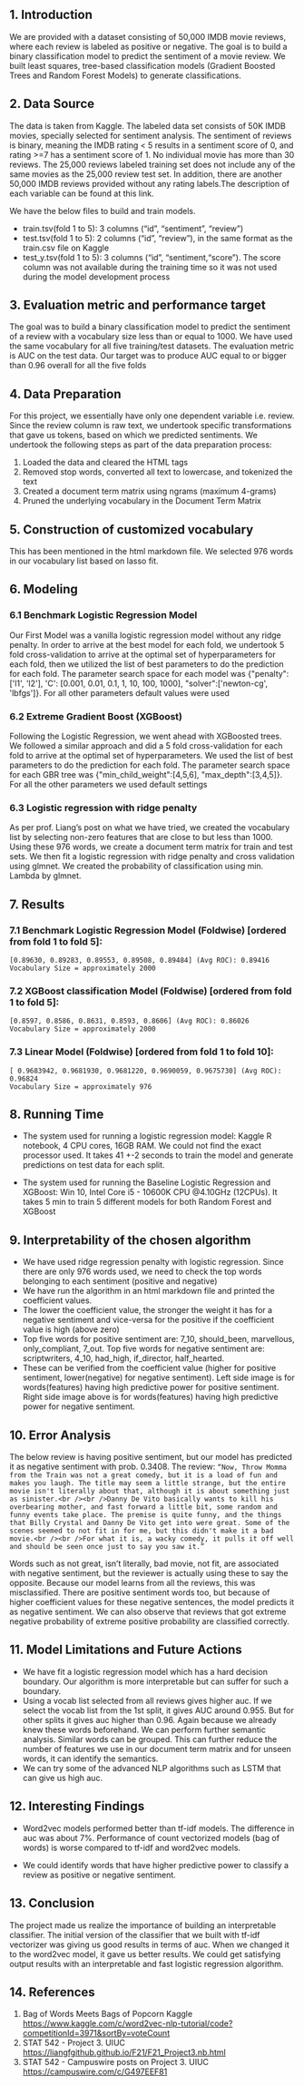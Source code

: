 ## 1. Introduction
We are provided with a dataset consisting of 50,000 IMDB movie reviews, where each review is labeled as positive or negative. The goal is to build a binary classification model to predict the sentiment of a movie review. We built least squares, tree-based classification models (Gradient Boosted Trees and Random Forest Models) to generate classifications.

## 2. Data Source
The data is taken from Kaggle. The labeled data set consists of 50K IMDB movies, specially selected for sentiment analysis. The sentiment of reviews is binary, meaning the IMDB rating < 5 results in a sentiment score of 0, and rating >=7 has a sentiment score of 1. No individual movie has more than 30 reviews. The 25,000 reviews labeled training set does not include any of the same movies as the 25,000 review test set. In addition, there are another 50,000 IMDB reviews provided without any rating labels.The description of each variable can be found at this link.

We have the below files to build and train models.
-	train.tsv(fold 1 to 5): 3 columns (“id”, “sentiment”, “review”)
-	test.tsv(fold 1 to 5): 2 columns (“id”, “review”), in the same format as the train.csv file on Kaggle 
-	test_y.tsv(fold 1 to 5): 3 columns (“id”, “sentiment,“score”). The score column was not available during the training time so it was not used during the model development process

## 3. Evaluation metric and performance target
The goal was to build a binary classification model to predict the sentiment of a review with a vocabulary size less than or equal to 1000. We have used the same vocabulary for all five training/test datasets.
The evaluation metric is AUC on the test data. Our target was to produce AUC equal to or bigger than 0.96 overall for all the five folds
## 4. Data Preparation
For this project, we essentially have only one dependent variable i.e. review. Since the review column is raw text, we undertook specific transformations that gave us tokens, based on which we predicted sentiments. We undertook the following steps as part of the data preparation process:
1.	Loaded the data and cleared the HTML tags
2.	Removed stop words, converted all text to lowercase, and tokenized the text
3.	Created a document term matrix using ngrams (maximum 4-grams)
4.	Pruned the underlying vocabulary in the Document Term Matrix 

## 5. Construction of customized vocabulary
This has been mentioned in the html markdown file. We selected 976 words in our vocabulary list based on lasso fit.

## 6. Modeling
### 6.1 Benchmark Logistic Regression Model
Our First Model was a vanilla logistic regression model without any ridge penalty. In order to arrive at the best model for each fold, we undertook 5 fold cross-validation to arrive at the optimal set of hyperparameters for each fold, then we utilized the list of best parameters to do the prediction for each fold. The parameter search space for each model was {"penalty": ['l1', 'l2'], 'C': [0.001, 0.01, 0.1, 1, 10, 100, 1000], "solver":['newton-cg', 'lbfgs']}. For all other parameters default values were used

### 6.2 Extreme Gradient Boost (XGBoost)
Following the Logistic Regression, we went ahead with XGBoosted trees. We followed a similar approach and did a 5 fold cross-validation for each fold to arrive at the optimal set of hyperparameters. We used the list of best parameters to do the prediction for each fold. The parameter search space for each GBR tree was {"min_child_weight":[4,5,6], "max_depth":[3,4,5]}. For all the other parameters we used default settings
### 6.3 Logistic regression with ridge penalty
As per prof. Liang’s post on what we have tried, we created the vocabulary list by selecting non-zero features that are close to but less than 1000. Using these 976 words, we create a document term matrix for train and test sets. We then fit a logistic regression with ridge penalty and cross validation using glmnet. We created the probability of classification using min. Lambda by glmnet.

## 7. Results
### 7.1 Benchmark Logistic Regression Model (Foldwise) [ordered from fold 1 to fold 5]: 
```
[0.89630, 0.89283, 0.89553, 0.89508, 0.89484] (Avg ROC): 0.89416
Vocabulary Size = approximately 2000
```
### 7.2 XGBoost classification Model (Foldwise) [ordered from fold 1 to fold 5]: 
```
[0.8597, 0.8586, 0.8631, 0.8593, 0.8606] (Avg ROC): 0.86026
Vocabulary Size = approximately 2000
```
### 7.3 Linear Model (Foldwise) [ordered from fold 1 to fold 10]: 
```
[ 0.9683942, 0.9681930, 0.9681220, 0.9690059, 0.9675730] (Avg ROC): 0.96824
Vocabulary Size = approximately 976
```
## 8. Running Time
-	The system used for running a logistic regression model: Kaggle R notebook, 4 CPU cores, 16GB RAM. We could not find the exact processor used. It takes 41 +-2  seconds to train the model and generate predictions on test data for each split.

-	The system used for running the Baseline Logistic Regression and XGBoost: Win 10, Intel Core i5 - 10600K CPU @4.10GHz (12CPUs). It takes 5 min to train 5 different models for both Random Forest and XGBoost

## 9. Interpretability of the chosen algorithm
-	We have used ridge regression penalty with logistic regression. Since there are only 976 words used, we need to check the top words belonging to each sentiment (positive and negative)
-	We have run the algorithm in an html markdown file and printed the coefficient values.
-	The lower the coefficient value, the stronger the weight it has for a negative sentiment and vice-versa for the positive if the coefficient value is high (above zero)
-	Top five words for positive sentiment are: 7_10, should_been, marvellous, only_compliant, 7_out. Top five words for negative sentiment are: scriptwriters, 4_10, had_high, if_director, half_hearted.
-	These can be verified from the coefficient value (higher for positive sentiment, lower(negative) for negative sentiment). Left side image is for words(features) having high predictive power for  positive sentiment. Right side image above is for words(features) having high predictive power for negative sentiment.

## 10. Error Analysis
The below review is having positive sentiment, but our model has predicted it as negative sentiment with prob. 0.3408.
The review: 
`
“Now, Throw Momma from the Train was not a great comedy, but it is a load of fun and makes you laugh. The title may seem a little strange, but the entire movie isn't literally about that, although it is about something just as sinister.<br /><br />Danny De Vito basically wants to kill his overbearing mother, and fast forward a little bit, some random and funny events take place. The premise is quite funny, and the things that Billy Crystal and Danny De Vito get into were great. Some of the scenes seemed to not fit in for me, but this didn't make it a bad movie.<br /><br />For what it is, a wacky comedy, it pulls it off well and should be seen once just to say you saw it.”
`

Words such as not great, isn’t literally, bad movie, not fit, are associated with negative sentiment, but the reviewer is actually using these to say the opposite. Because our model learns from all the reviews, this was misclassified. There are positive sentiment words too, but because of higher coefficient values for these negative sentences, the model predicts it as negative sentiment. We can also observe that reviews that got extreme negative probability of extreme positive probability are classified correctly.

## 11. Model Limitations and Future Actions
-	We have fit a logistic regression model which has a hard decision boundary. Our algorithm is more interpretable but can suffer for such a boundary.
-	Using a vocab list selected from all reviews gives higher auc. If we select the vocab list from the 1st split, it gives AUC around 0.955. But for other splits it gives auc higher than 0.96. Again because we already knew these words beforehand. We can perform further semantic analysis. Similar words can be grouped. This can further reduce the number of features we use in our document term matrix and for unseen words, it can identify the semantics.
-	We can try some of the advanced NLP algorithms such as LSTM that can give us high auc.

## 12. Interesting Findings
-	Word2vec models performed better than tf-idf models. The difference in auc was about 7%. Performance of count vectorized models (bag of words) is worse compared to tf-idf and word2vec models.

-	We could identify words that have higher predictive power to classify a review as positive or negative sentiment.

## 13. Conclusion
The project made us realize the importance of building an interpretable classifier. The initial version of the classifier that we built with tf-idf vectorizer was giving us good results in terms of auc. When we changed it to the word2vec model, it gave us better results. We could get satisfying output results with an interpretable and fast logistic regression algorithm.

## 14. References
1.	Bag of Words Meets Bags of Popcorn  Kaggle https://www.kaggle.com/c/word2vec-nlp-tutorial/code?competitionId=3971&sortBy=voteCount
2.	STAT 542 - Project 3. UIUC https://liangfgithub.github.io/F21/F21_Project3.nb.html
3.	STAT 542 - Campuswire posts on Project 3. UIUC https://campuswire.com/c/G497EEF81
